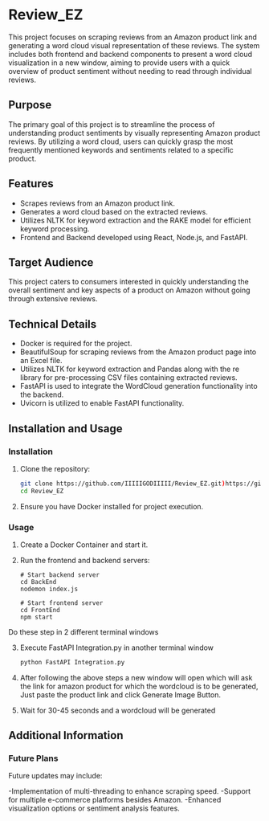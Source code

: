 # Review_EZ

This project focuses on scraping reviews from an Amazon product link and generating a word cloud visual representation of these reviews. The system includes both frontend and backend components to present a word cloud visualization in a new window, aiming to provide users with a quick overview of product sentiment without needing to read through individual reviews.

## Purpose

The primary goal of this project is to streamline the process of understanding product sentiments by visually representing Amazon product reviews. By utilizing a word cloud, users can quickly grasp the most frequently mentioned keywords and sentiments related to a specific product.

## Features

- Scrapes reviews from an Amazon product link.
- Generates a word cloud based on the extracted reviews.
- Utilizes NLTK for keyword extraction and the RAKE model for efficient keyword processing.
- Frontend and Backend developed using React, Node.js, and FastAPI.

## Target Audience

This project caters to consumers interested in quickly understanding the overall sentiment and key aspects of a product on Amazon without going through extensive reviews.

## Technical Details

- Docker is required for the project.
- BeautifulSoup for scraping reviews from the Amazon product page into an Excel file.
- Utilizes NLTK for keyword extraction and Pandas along with the re library for pre-processing CSV files containing extracted reviews.
- FastAPI is used to integrate the WordCloud generation functionality into the backend.
- Uvicorn is utilized to enable FastAPI functionality.

## Installation and Usage

### Installation

1. Clone the repository:

   ```bash
   git clone https://github.com/IIIIIGODIIIII/Review_EZ.git)https://github.com/IIIIIGODIIIII/Review_EZ.git
   cd Review_EZ

2. Ensure you have Docker installed for project execution.

### Usage

1. Create a Docker Container and start it.
   
2. Run the frontend and backend servers:

   ```terminal
   # Start backend server
   cd BackEnd
   nodemon index.js
   
   # Start frontend server
   cd FrontEnd
   npm start

Do these step in 2 different terminal windows

3. Execute FastAPI Integration.py in another terminal window
   
   ```python
   python FastAPI Integration.py

4. After following the above steps a new window will open which will ask the link for amazon product for which the wordcloud is to be generated, Just paste the product link and click Generate Image Button.

5. Wait for 30-45 seconds and a wordcloud will be generated 

## Additional Information 

### Future Plans 

Future updates may include:

-Implementation of multi-threading to enhance scraping speed.
-Support for multiple e-commerce platforms besides Amazon.
-Enhanced visualization options or sentiment analysis features.
